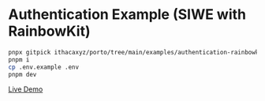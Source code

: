 # Authentication Example (SIWE with RainbowKit)

```sh
pnpx gitpick ithacaxyz/porto/tree/main/examples/authentication-rainbowkit porto-rainbowkit && cd porto-rainbowkit
pnpm i
cp .env.example .env
pnpm dev
```

[Live Demo](https://authentication-rainbowkit-example.porto.workers.dev)

